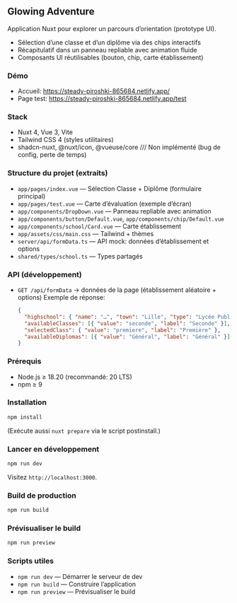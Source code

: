 ## Glowing Adventure

Application Nuxt pour explorer un parcours d’orientation (prototype UI).

- Sélection d’une classe et d’un diplôme via des chips interactifs
- Récapitulatif dans un panneau repliable avec animation fluide
- Composants UI réutilisables (bouton, chip, carte établissement)

### Démo

- Accueil: https://steady-piroshki-865684.netlify.app/
- Page test: https://steady-piroshki-865684.netlify.app/test

### Stack

- Nuxt 4, Vue 3, Vite
- Tailwind CSS 4 (styles utilitaires)
- shadcn-nuxt, @nuxt/icon, @vueuse/core /// Non implémenté (bug de config, perte de temps)

### Structure du projet (extraits)

- `app/pages/index.vue` — Sélection Classe + Diplôme (formulaire principal)
- `app/pages/test.vue` — Carte d’évaluation (exemple d’écran)
- `app/components/DropDown.vue` — Panneau repliable avec animation
- `app/components/button/Default.vue`, `app/components/chip/Default.vue`
- `app/components/school/Card.vue` — Carte établissement
- `app/assets/css/main.css` — Tailwind + thèmes
- `server/api/formData.ts` — API mock: données d’établissement et options
- `shared/types/school.ts` — Types partagés

### API (développement)

- `GET /api/formData` → données de la page (établissement aléatoire + options)
  Exemple de réponse:
  ```json
  {
    "highschool": { "name": "…", "town": "Lille", "type": "Lycée Public" },
    "availableClasses": [{ "value": "seconde", "label": "Seconde" }],
    "selectedClass": { "value": "premiere", "label": "Première" },
    "availableDiplomas": [{ "value": "Général", "label": "Général" }]
  }
  ```

### Prérequis

- Node.js ≥ 18.20 (recommandé: 20 LTS)
- npm ≥ 9

### Installation

```bash
npm install
```

(Exécute aussi `nuxt prepare` via le script postinstall.)

### Lancer en développement

```bash
npm run dev
```

Visitez `http://localhost:3000`.

### Build de production

```bash
npm run build
```

### Prévisualiser le build

```bash
npm run preview
```

### Scripts utiles

- `npm run dev` — Démarrer le serveur de dev
- `npm run build` — Construire l’application
- `npm run preview` — Prévisualiser le build
